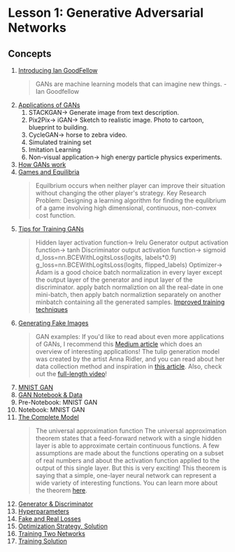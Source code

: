 # Lesson 1: Generative Adversarial Networks

## Concepts

1. [Introducing Ian GoodFellow](https://www.youtube.com/watch?time_continue=4&v=0mlT7c_xAoc)
	> GANs are machine learning models that can imagine new things. -Ian Goodfellow
1. [Applications of GANs](https://www.youtube.com/watch?v=dW2puRa-yqo)
	1. STACKGAN-> Generate image from text description.
	1. Pix2Pix-> iGAN-> Sketch to realistic image. Photo to cartoon, blueprint to building.
	1. CycleGAN-> horse to zebra video.
	1. Simulated training set
	1. Imitation Learning
	1. Non-visual application-> high energy particle physics experiments.
1. [How GANs work](https://www.youtube.com/watch?v=MF0QCP1OC9I)
1. [Games and Equilibria](https://www.youtube.com/watch?v=2zi8DOWIVas)
	> Equilbrium occurs when neither player can improve their situation without changing the other player's strategy.
	> Key Research Problem: Designing a learning algorithm for finding the equlibrium of a game involving high dimensional, continuous, non-convex cost function.
1. [Tips for Training GANs](https://www.youtube.com/watch?time_continue=1&v=S9WDdySwcHc)
	> Hidden layer activation function-> lrelu
	> Generator output activation function-> tanh
	> Discriminator output activation function-> sigmoid
	> d_loss=nn.BCEWithLogitsLoss(logits, labels*0.9)
	> g_loss=nn.BCEWithLogitsLoss(logits, flipped_labels)
	> Optimizer-> Adam is a good choice
	> batch normalization in every layer except the output layer of the generator and input layer of the discriminator.
	> apply batch normaliztion on  all the real-date in one mini-batch, then apply batch normaliztion separately on another minbatch containing all the generated samples.
	[Improved training techniques](https://s3.amazonaws.com/video.udacity-data.com/topher/2018/November/5bea0c6a_improved-training-techniques/improved-training-techniques.pdf)
1. [Generating Fake Images](https://www.youtube.com/watch?v=7KI4yITZLBk)
	> GAN examples:
If you'd like to read about even more applications of GANs, I recommend this [Medium article](https://medium.com/@jonathan_hui/gan-some-cool-applications-of-gans-4c9ecca35900) which does an overview of interesting applications!
The tulip generation model was created by the artist Anna Ridler, and you can read about her data collection method and inspiration in [this article](https://www.fastcompany.com/90237233/this-ai-dreams-in-tulips). Also, check out the [full-length video](https://vimeo.com/287645190)!
1. [MNIST GAN](https://www.youtube.com/watch?v=g2CDYdc18Jg)
1. [GAN Notebook & Data](https://www.youtube.com/watch?time_continue=1&v=z7WnnnYyFo4)
1. Pre-Notebook: MNIST GAN
1. Notebook: MNIST GAN
1. [The Complete Model](https://www.youtube.com/watch?time_continue=1&v=_6i1LjuPddg)
	> The universal approximation function
The universal approximation theorem states that a feed-forward network with a single hidden layer is able to approximate certain continuous functions. A few assumptions are made about the functions operating on a subset of real numbers and about the activation function applied to the output of this single layer. But this is very exciting! This theorem is saying that a simple, one-layer neural network can represent a wide variety of interesting functions. You can learn more about the theorem [here](https://en.wikipedia.org/wiki/Universal_approximation_theorem).
1. [Generator & Discriminator](https://www.youtube.com/watch?v=luR_wKhtIG8)
1. [Hyperparameters](https://www.youtube.com/watch?time_continue=9&v=u8ntGzeK9Lw)
1. [Fake and Real Losses](https://www.youtube.com/watch?time_continue=1&v=andSglxiuik)
1. [Optimization Strategy, Solution](https://www.youtube.com/watch?time_continue=1&v=m5_f084E09A)
1. [Training Two Networks](https://www.youtube.com/watch?time_continue=2&v=pPdyFMnxNkA)
1. [Training Solution](https://www.youtube.com/watch?time_continue=8&v=uRNfacJ90bI)

	